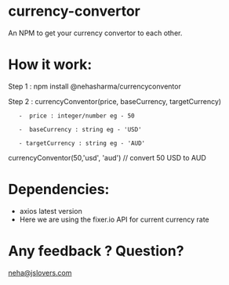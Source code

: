 # currency-convertor
An NPM to get your currency convertor to each other.

# How it work:

Step 1 : npm install @nehasharma/currencyconventor

Step 2 : currencyConventor(price, baseCurrency, targetCurrency)

       -  price : integer/number eg - 50

       -  baseCurrency : string eg - 'USD'

       - targetCurrency : string eg - 'AUD'


currencyConventor(50,'usd', 'aud') // convert 50 USD to AUD


# Dependencies:

- axios latest version
- Here we are using the fixer.io API for current currency rate


# Any feedback ? Question? 
neha@jslovers.com

